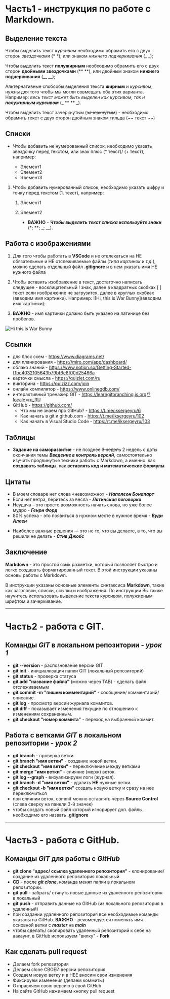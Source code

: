 # Часть1 - инструкция по работе с Markdown.

## Выделение текста

Чтобы выделить текст *курсивом* необходимо обрамить его с двух сторон *звездочками* (* *), или знаком _нижнего подчеркивания_ (_ _);

Чтобы выделить текст **полужирным** необходимо обрамить его с двух сторон **двойными звездочками** (** **), или двойным знаком __нижнего подчеркивания__ (__ __);

Альтернативные спобсобы выделения текста __жирным__ и *курсивом*, нужны для того чтобы мы могли совмещать оба этих варианта. Например: _весь текст может быть выделен как курсивом, так и **полужирным курсивом**_ (_ ** ** _).

Чтобы выделить текcт зачеркнутым (~~зачеркнутым~~) - необходимо обрамить текст с двух сторон двойным знаком тильда (~~ текст ~~)


## Списки

* Чтобы добавить не нумерованный список, необходимо указать звездочку перед текстом, или знак плюс (* текст)/ (+ текст), например:

    * Элемент1
    * Элемент2
    + Элемент3

1. Чтобы добавить нумерованный список, необходимо указать цифру и точку перед текстом (1. текст), например:

    1. Элемент1
    2. Элемент2

        + __ВАЖНО__ - **_Чтобы выделить текст списка используйте знаки_** (*; **; _; __).


## Работа с изображениями

1. Для того чтобы работать в __VSCode__ и не отвлекаться на НЕ обязательные и НЕ отслеживаемые файлы (*типа картинок и т.д.*), можно сделать отдельный файл __.gitignore__ и в нем указать имя НЕ нужного файла

2. Чтобы вставить изображение в текст, достаточно написать следущее - восклицательный ! знак, далее в квадратных скобках [ ] текст если изображение не загрузится, далее в круглых скобках (ввводим имя картинки). Например: ![Hi, this is War Bunny](ввводим имя картинки):

3. __ВАЖНО__ - имя картинки должно быть указано на латинице без пробелов.   

![Hi this is War Bunny](warbunny.jpg)


## Ссылки

+ для блок схем - https://www.diagrams.net/
+ для планирования - https://miro.com/app/dashboard/
+ облако знаний - https://www.notion.so/Getting-Started-f1bc4032105643b79bf6e8f00d25486a
+ карточки смысла - https://quizlet.com/ru
+ викторина - https://quizizz.com/join
+ онлайн компилятор - https://www.onlinegdb.com/
+ интерактивный тренажер GIT - https://learngitbranching.js.org/?locale=ru_RU
+ GitHub - https://github.com/
	+ Что мы не знаем про GitHub? - https://t.me/iksergeyru/6
	+ Как начать в git и github.com - https://t.me/iksergeyru/102
	+ Как начать в Visual Studio Code - https://t.me/iksergeyru/103


## Таблицы

+ __Задание на саморазвитие__ - не позднее ~~3 недель~~ 2 недель с даты окончания темы _**Введение в контроль версий**_, самостоятельно изучить продвинутые техники работы с Markdown, а именно: как __создавать таблицы__, как __вставлять код и математические формулы__


## Цитаты

+ В моем словаре нет слова «невозможно» - *__Наполеон Бонапарт__*
+ Если нет ветра, беритесь за вёсла - *__Латинская поговорка__*
+ Неудача – это просто возможность начать снова, но уже более мудро - *__Генри Форд__*
+ 80% успеха - это появиться в нужном месте в нужное время - *__Вуди Аллен__*
* Наиболее важные решения — это не то, что вы делаете, а то, что вы решили не делать - *__Стив Джобс__*


## Заключение

__Markdown__ - это простой язык разметки, который позволяет быстро и легко создавать форматированный текст. В этой инструкции указаны основы работы с Markdown.

В инструкции указаны основные элементы синтаксиса __Markdown__, такие как заголовки, списки, ссылки и изображения. По инструкции Вы также научитесь использовать выделение текста курсивом, полужирным шрифтом и зачеркивание.

___
# Часть2 - работа с GIT.

## Команды __*GIT*__ в локальном репозитории - *урок 1*

* __git --version__ - распознование версии GIT
* __git init__ - инициализация папки GIT (локальный репозиторий)
* __git status__ - проверка статуса
* __git add "название файла"__ (можно через TAB) - сделать файл отслеживаемым
* __git commit -m "пишем комментарий"__ - сообщение/ комментарий/ описание.
* __git log__ - просмотр версии журнала коммитов.
* __git diff__ - показывает изменения текущие по отношению к изменениям сохраненным.
* __git checkout "номер коммита"__ - переход на выбранный коммит.


## Работа с ветками __*GIT*__ в локальном репозитории - *урок 2*

* **git branch** - проверка ветки
* **git branch "имя ветки"** - создание новой ветки.
* **git checkout "имя ветки"** - переключение между ветками
* **git merge "имя ветки"** - слияние (мерж) веток.
* **git log --graph** - визуализируем логи (журнал).
* **git branch -d "имя ветки"** - удалить **НЕ** нужные ветки.
* **git checkout -b "имя ветки"** создать новую ветку и сразу на нее переключиться
* при слиянии веток, commit можно оставлять через **Source Control** (слева сверху на панели 3-й значек)
* чтобы создать новый файл который игнорирует доп. файлы, необходимо его назвать **.gitignore**

___
# Часть3 - работа с GitHub.

## Команды __*GIT*__ для работы с __*GitHub*__

+ __git clone "адрес/ ссылка удаленного репозитория"__ - клонирование/ создание из удаленного репозитория локальный
+ __CD__ - после *__git clone__*, команда менят папки в локальном репозитории.
+ __git pull__ - забрать/ стянуть новые данные из удаленного репозитория в локальный
+ __git push__ - отправить данные на GitHub (из локального репозитория в удаленный)
+ при создании удаленного репозитория все необходимые команды указаны на GitHub. __ВАЖНО__ - рекомендуется поменять имя основной ветки с *__master__* на *__main__*
+ чтобы сделать/ скопировать удаленный репозиторий к себе на аакаунт, в GitHub используем "вилку" - __Fork__    


## Как сделать __pull request__

+ Делаем fork репозитория
+ Делаем clone СВОЕЙ версии репозитория
+ Создаем новую ветку и в НЕЕ вносим свои изменения
+ Фиксируем изменения (делаем коммиты)
+ Отправляем свою версию в свой GitHub
+ На сайте GitHub нажимаем кнопку pull request

